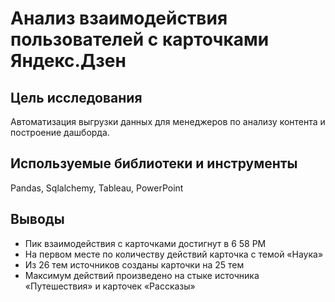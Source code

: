 # Анализ взаимодействия пользователей с карточками Яндекс.Дзен

## Цель исследования

Автоматизация выгрузки данных для менеджеров по анализу контента и построение дашборда.

## Используемые библиотеки и инструменты

Pandas, Sqlalchemy, Tableau, PowerPoint

## Выводы

- Пик взаимодействия с карточками достигнут в 6 58 PM
- На первом месте по количеству действий карточка с темой «Наука»
- Из 26 тем источников созданы карточки на 25 тем
- Максимум действий произведено на стыке источника «Путешествия» и карточек «Рассказы»
